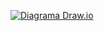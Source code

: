 [![Diagrama Draw.io](https://raw.githubusercontent.com/JulioSoaresMendes/exemplo-drawio-github/master/docs/diagrama.drawio)](https://raw.githubusercontent.com/JulioSoaresMendes/exemplo-drawio-github/master/docs/diagrama.drawio)
